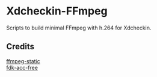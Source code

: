 # Xdcheckin-FFmpeg
Scripts to build minimal FFmpeg with h.264 for Xdcheckin.

## Credits
[ffmpeg-static](https://github.com/zimbatm/ffmpeg-static) <br>
[fdk-acc-free](https://cgit.freedesktop.org/~wtay/fdk-aac/log/?h=fedora)

